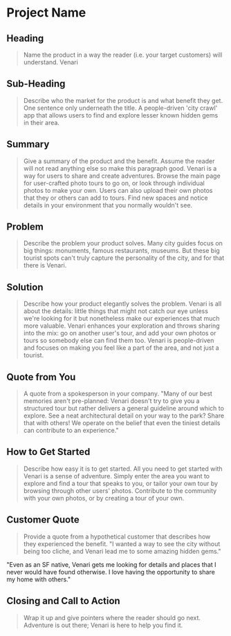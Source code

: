 # Project Name #

<!-- 
> This material was originally posted [here](http://www.quora.com/What-is-Amazons-approach-to-product-development-and-product-management). It is reproduced here for posterities sake.

There is an approach called "working backwards" that is widely used at Amazon. They work backwards from the customer, rather than starting with an idea for a product and trying to bolt customers onto it. While working backwards can be applied to any specific product decision, using this approach is especially important when developing new products or features.

For new initiatives a product manager typically starts by writing an internal press release announcing the finished product. The target audience for the press release is the new/updated product's customers, which can be retail customers or internal users of a tool or technology. Internal press releases are centered around the customer problem, how current solutions (internal or external) fail, and how the new product will blow away existing solutions.

If the benefits listed don't sound very interesting or exciting to customers, then perhaps they're not (and shouldn't be built). Instead, the product manager should keep iterating on the press release until they've come up with benefits that actually sound like benefits. Iterating on a press release is a lot less expensive than iterating on the product itself (and quicker!).

If the press release is more than a page and a half, it is probably too long. Keep it simple. 3-4 sentences for most paragraphs. Cut out the fat. Don't make it into a spec. You can accompany the press release with a FAQ that answers all of the other business or execution questions so the press release can stay focused on what the customer gets. My rule of thumb is that if the press release is hard to write, then the product is probably going to suck. Keep working at it until the outline for each paragraph flows. 

Oh, and I also like to write press-releases in what I call "Oprah-speak" for mainstream consumer products. Imagine you're sitting on Oprah's couch and have just explained the product to her, and then you listen as she explains it to her audience. That's "Oprah-speak", not "Geek-speak".

Once the project moves into development, the press release can be used as a touchstone; a guiding light. The product team can ask themselves, "Are we building what is in the press release?" If they find they're spending time building things that aren't in the press release (overbuilding), they need to ask themselves why. This keeps product development focused on achieving the customer benefits and not building extraneous stuff that takes longer to build, takes resources to maintain, and doesn't provide real customer benefit (at least not enough to warrant inclusion in the press release).
 -->
 
## Heading ##
  > Name the product in a way the reader (i.e. your target customers) will understand.
  Venari

## Sub-Heading ##
  > Describe who the market for the product is and what benefit they get. One sentence only underneath the title.
  A people-driven 'city crawl' app that allows users to find and explore lesser known hidden gems in their area.

## Summary ##
  > Give a summary of the product and the benefit. Assume the reader will not read anything else so make this paragraph good.
  Venari is a way for users to share and create adventures. Browse the main page for user-crafted photo tours to go on, or look through individual photos to make your own. Users can also upload their own photos that they or others can add to tours. Find new spaces and notice details in your environment that you normally wouldn't see.

## Problem ##
  > Describe the problem your product solves.
  Many city guides focus on big things: monuments, famous restaurants, museums. But these big tourist spots can't truly capture the personality of the city, and for that there is Venari.

## Solution ##
  > Describe how your product elegantly solves the problem.
  Venari is all about the details: little things that might not catch our eye unless we're looking for it but nonetheless make our experiences that much more valuable. Venari enhances your exploration and throws sharing into the mix: go on another user's tour, and add your own photos or tours so somebody else can find them too. Venari is people-driven and focuses on making you feel like a part of the area, and not just a tourist.

## Quote from You ##
  > A quote from a spokesperson in your company.
  "Many of our best memories aren't pre-planned: Venari doesn't try to give you a structured tour but rather delivers a general guideline around which to explore. See a neat architectural detail on your way to the park? Share that with others! We operate on the belief that even the tiniest details can contribute to an experience."

## How to Get Started ##
  > Describe how easy it is to get started.
  All you need to get started with Venari is a sense of adventure. Simply enter the area you want to explore and find a tour that speaks to you, or tailor your own tour by browsing through other users' photos. Contribute to the community with your own photos, or by creating a tour of your own.

## Customer Quote ##
  > Provide a quote from a hypothetical customer that describes how they experienced the benefit.
  "I wanted a way to see the city without being too cliche, and Venari lead me to some amazing hidden gems."

  "Even as an SF native, Venari gets me looking for details and places that I never would have found otherwise. I love having the opportunity to share my home with others."

## Closing and Call to Action ##
  > Wrap it up and give pointers where the reader should go next.
  Adventure is out there; Venari is here to help you find it.
